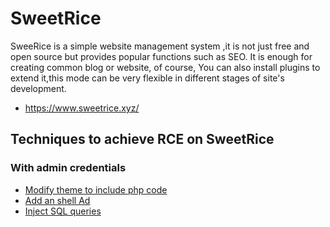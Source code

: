 # SweetRice

SweeRice is a simple website management system ,it is not just free and open source but provides popular functions such as SEO. It is enough for creating common blog or website, of course, You can also install plugins to extend it,this mode can be very flexible in different stages of site's development.

- https://www.sweetrice.xyz/

## Techniques to achieve RCE on SweetRice

### With admin credentials

 - [Modify theme to include php code](./techniques/Modify-theme-to-include-php-code/)
 - [Add an shell Ad](./techniques/Add-ADS/)
 - [Inject SQL queries](./techniques/SQL-injection/)


